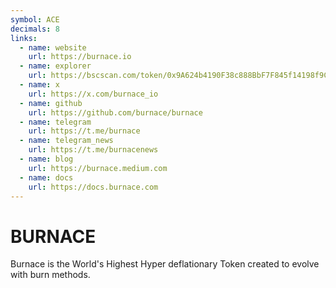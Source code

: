 ```yaml
---
symbol: ACE
decimals: 8
links:
  - name: website
    url: https://burnace.io
  - name: explorer
    url: https://bscscan.com/token/0x9A624b4190F38c888BbF7F845f14198f9C951de7
  - name: x
    url: https://x.com/burnace_io
  - name: github
    url: https://github.com/burnace/burnace
  - name: telegram
    url: https://t.me/burnace
  - name: telegram_news
    url: https://t.me/burnacenews
  - name: blog
    url: https://burnace.medium.com
  - name: docs
    url: https://docs.burnace.com
---
```


# BURNACE

Burnace is the World's Highest Hyper deflationary Token created to evolve with burn methods.
